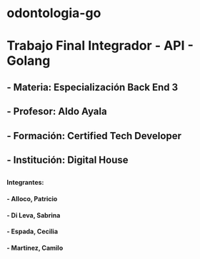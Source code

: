 # odontologia-go

# Trabajo Final Integrador - API - Golang

## - Materia: Especialización Back End 3
## - Profesor: Aldo Ayala
## - Formación: Certified Tech Developer
## - Institución: Digital House
##
#### Integrantes: 
#### - Alloco, Patricio
#### - Di Leva, Sabrina
#### - Espada, Cecilia
#### - Martinez, Camilo
